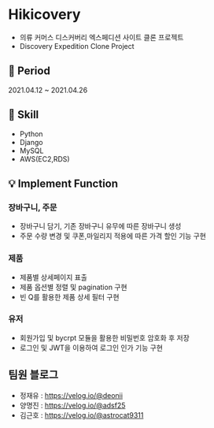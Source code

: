 # Hikicovery
- 의류 커머스 디스커버리 엑스페디션  사이트 클론 프로젝트
- Discovery Expedition Clone Project
## 🐝 Period
2021.04.12 ~ 2021.04.26
## 🐍 Skill
- Python
- Django
- MySQL
- AWS(EC2,RDS)
## 💡 Implement Function
### 장바구니, 주문
- 장바구니 담기, 기존 장바구니 유무에 따른 장바구니 생성
- 주문 수량 변경 및 쿠폰,마일리지 적용에 따른 가격 할인 기능 구현
### 제품
- 제품별 상세페이지 표출
- 제품 옵션별 정렬 및 pagination 구현
- 빈 Q를 활용한 제품 상세 필터 구현
### 유저
- 회원가입 및 bycrpt 모듈을 활용한 비밀번호 암호화 후 저장
- 로그인 및 JWT을 이용하여 로그인 인가 기능 구현
## 팀원 블로그
- 정재유 : https://velog.io/@deonii
- 양명진 : https://velog.io/@adsf25
- 김근호 : https://velog.io/@astrocat9311
